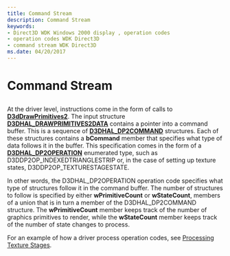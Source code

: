 ```yaml
---
title: Command Stream
description: Command Stream
keywords:
- Direct3D WDK Windows 2000 display , operation codes
- operation codes WDK Direct3D
- command stream WDK Direct3D
ms.date: 04/20/2017
---
```


# Command Stream


## <span id="ddk_command_stream_gg"></span><span id="DDK_COMMAND_STREAM_GG"></span>


At the driver level, instructions come in the form of calls to [**D3dDrawPrimitives2**](/windows-hardware/drivers/ddi/d3dhal/nc-d3dhal-lpd3dhal_drawprimitives2cb). The input structure [**D3DHAL\_DRAWPRIMITIVES2DATA**](/windows-hardware/drivers/ddi/d3dhal/ns-d3dhal-_d3dhal_drawprimitives2data) contains a pointer into a command buffer. This is a sequence of [**D3DHAL\_DP2COMMAND**](/windows-hardware/drivers/ddi/d3dhal/ns-d3dhal-_d3dhal_dp2command) structures. Each of these structures contains a **bCommand** member that specifies what type of data follows it in the buffer. This specification comes in the form of a [**D3DHAL\_DP2OPERATION**](/windows-hardware/drivers/ddi/d3dhal/ne-d3dhal-_d3dhal_dp2operation) enumerated type, such as D3DDP2OP\_INDEXEDTRIANGLESTRIP or, in the case of setting up texture states, D3DDP2OP\_TEXTURESTAGESTATE.

In other words, the D3DHAL\_DP2OPERATION operation code specifies what type of structures follow it in the command buffer. The number of structures to follow is specified by either **wPrimitiveCount** or **wStateCount**, members of a union that is in turn a member of the D3DHAL\_DP2COMMAND structure. The **wPrimitiveCount** member keeps track of the number of graphics primitives to render, while the **wStateCount** member keeps track of the number of state changes to process.

For an example of how a driver process operation codes, see [Processing Texture Stages](processing-texture-stages.md).

 

